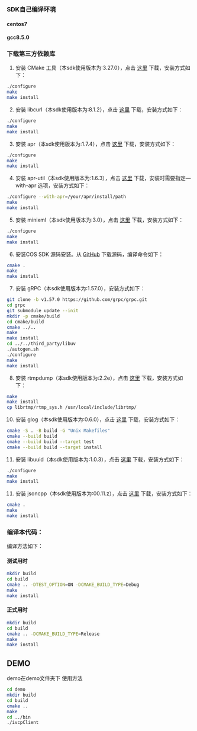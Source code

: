 ### SDK自己编译环境
#### centos7  
#### gcc8.5.0
### 下载第三方依赖库
1. 安装 CMake 工具（本sdk使用版本为:3.27.0），点击 [这里](http://www.cmake.org/download/) 下载，安装方式如下：
```bash
./configure
make
make install
```
2. 安装 libcurl（本sdk使用版本为:8.1.2），点击 [这里](https://github.com/curl/curl/releases/download/curl-8_1_2/curl-8.1.2.tar.gz) 下载，安装方式如下：
```bash
./configure 
make
make install
```
3. 安装 apr（本sdk使用版本为:1.7.4），点击 [这里](https://apr.apache.org/download.cgi?spm=5176.doc32132.2.9.23MmBq&file=download.cgi) 下载，安装方式如下：
```bash
./configure
make
make install
```
4. 安装 apr-util（本sdk使用版本为:1.6.3），点击 [这里](https://apr.apache.org/download.cgi?spm=5176.doc32132.2.10.23MmBq&file=download.cgi) 下载，安装时需要指定— with-apr 选项，安装方式如下：
```bash
./configure --with-apr=/your/apr/install/path
make
make install
```
5. 安装 minixml（本sdk使用版本为:3.0），点击 [这里](https://www.msweet.org/mxml/) 下载，安装方式如下：
```bash
./configure
make
make install
```
6.  安装COS SDK
源码安装。从 [GitHub](https://github.com/tencentyun/cos-c-sdk-v5) 下载源码，编译命令如下：
```bash
cmake .
make
make install
```
7. 安装 gRPC（本sdk使用版本为:1.57.0），安装方式如下：
```bash
git clone -b v1.57.0 https://github.com/grpc/grpc.git
cd grpc
git submodule update --init
mkdir -p cmake/build
cd cmake/build
cmake ../..
make
make install
cd ../../third_party/libuv
./autogen.sh
./configure
make
make install

```
8. 安装 rtmpdump（本sdk使用版本为:2.2e），点击 [这里](http://rtmpdump.mplayerhq.hu/download/rtmpdump-2.2e.tar.gz) 下载，安装方式如下：
```bash
make
make install
cp librtmp/rtmp_sys.h /usr/local/include/librtmp/
```

10. 安装 glog（本sdk使用版本为:0.6.0），点击 [这里](https://github.com/google/glog/archive/refs/tags/v0.6.0.tar.gz) 下载，安装方式如下：
```bash
cmake -S . -B build -G "Unix Makefiles"
cmake --build build
cmake --build build --target test
cmake --build build --target install
```
11. 安装 libuuid（本sdk使用版本为:1.0.3），点击 [这里](http://sourceforge.net/projects/libuuid/files/libuuid-1.0.3.tar.gz/download) 下载，安装方式如下：
```bash
./configure
make
make install
```
11. 安装 jsoncpp（本sdk使用版本为:00.11.z），点击 [这里](https://github.com/open-source-parsers/jsoncpp/archive/refs/heads/00.11.z.zip) 下载，安装方式如下：
```bash
cmake .
make
make install
```
### 编译本代码：
编译方法如下：  
#### 测试用时
 ```bash
mkdir build 
cd build 
cmake .. -DTEST_OPTION=ON -DCMAKE_BUILD_TYPE=Debug
make
make install
```
#### 正式用时
 ```bash
mkdir build 
cd build 
cmake .. -DCMAKE_BUILD_TYPE=Release
make
make install
```

## DEMO
demo在demo文件夹下
使用方法
 ```bash
cd demo
mkdir build 
cd build 
cmake .. 
make
cd ../bin
./ivcpClient
```
